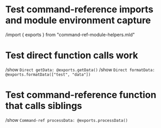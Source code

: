 # Test command-reference imports and module environment capture

/import { exports } from "command-ref-module-helpers.mld"

# Test direct function calls work
/show `Direct getData: @exports.getData()`
/show `Direct formatData: @exports.formatData(["test", "data"])`

# Test command-reference function that calls siblings
/show `Command-ref processData: @exports.processData()`